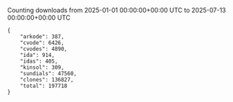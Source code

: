 
Counting downloads from 2025-01-01 00:00:00+00:00 UTC to 2025-07-13 00:00:00+00:00 UTC

```
{
    "arkode": 387,
    "cvode": 6426,
    "cvodes": 4890,
    "ida": 914,
    "idas": 405,
    "kinsol": 309,
    "sundials": 47560,
    "clones": 136827,
    "total": 197718
}
```
